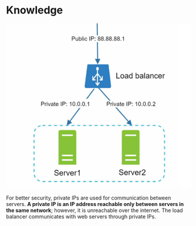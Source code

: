 # Knowledge

![img.png](private-ip.png)

For better security, private IPs are used for communication between servers. **A private IP is an IP address reachable only 
between servers in the same network**; however, it is unreachable over the internet. The load balancer communicates with web servers through private IPs.

